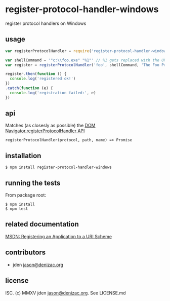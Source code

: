 # register-protocol-handler-windows
register protocol handlers on Windows

## usage
```js
var registerProtocolHandler = require('register-protocol-handler-windows')

var shellCommand = '"c:\\foo.exe" "%1"' // %1 gets replaced with the URL
var register = registerProtocolHandler('foo', shellCommand, 'The Foo Protocol')

register.then(function () {
  console.log('registered ok!')
})
.catch(function (e) {
  console.log('registration failed:', e)
})
```


## api
Matches (as closesly as possible) the [DOM Navigator.registerProtocolHandler API](https://developer.mozilla.org/en-US/docs/Web/API/Navigator/registerProtocolHandler)

`registerProtocolHandler(protocol, path, name) => Promise`


## installation

    $ npm install register-protocol-handler-windows


## running the tests

From package root:

    $ npm install
    $ npm test


## related documentation

[MSDN: Registering an Application to a URI Scheme](https://msdn.microsoft.com/en-us/library/aa767914.aspx)

## contributors

- jden <jason@denizac.org>


## license

ISC. (c) MMXV jden <jason@denizac.org>. See LICENSE.md

